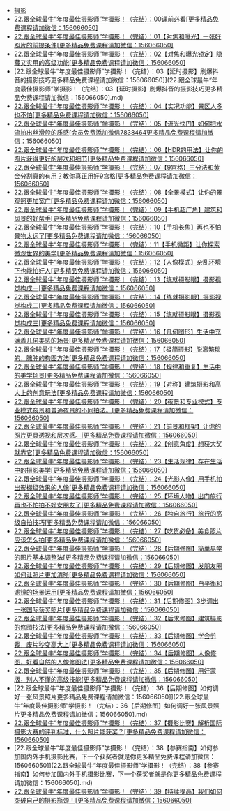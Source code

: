 +   [摄影](README.md)
+   [22.跟全球最牛“年度最佳摄影师”学摄影！（完结）：00课前必看[更多精品免费课程请加微信：156066050]](22.跟全球最牛“年度最佳摄影师”学摄影！（完结）：00课前必看[更多精品免费课程请加微信：156066050].md)
+   [22.跟全球最牛“年度最佳摄影师”学摄影！（完结）：01【对焦和曝光】一张好照片的前提条件[更多精品免费课程请加微信：156066050]](22.跟全球最牛“年度最佳摄影师”学摄影！（完结）：01【对焦和曝光】一张好照片的前提条件[更多精品免费课程请加微信：156066050].md)
+   [22.跟全球最牛“年度最佳摄影师”学摄影！（完结）：02【对焦和曝光锁定】隐藏又实用的高级功能[更多精品免费课程请加微信：156066050]](22.跟全球最牛“年度最佳摄影师”学摄影！（完结）：02【对焦和曝光锁定】隐藏又实用的高级功能[更多精品免费课程请加微信：156066050].md)
+   [22.跟全球最牛“年度最佳摄影师”学摄影！（完结）：03【延时摄影】刷爆抖音的摄影技巧更多精品免费课程请加微信：156066050]](22.跟全球最牛“年度最佳摄影师”学摄影！（完结）：03【延时摄影】刷爆抖音的摄影技巧更多精品免费课程请加微信：156066050].md)
+   [22.跟全球最牛“年度最佳摄影师”学摄影！（完结）：04【实况功能】景区人多也不怕[更多精品免费课程请加微信：156066050]](22.跟全球最牛“年度最佳摄影师”学摄影！（完结）：04【实况功能】景区人多也不怕[更多精品免费课程请加微信：156066050].md)
+   [22.跟全球最牛“年度最佳摄影师”学摄影！（完结）：05【流光快门】如何把水流拍出丝滑般的质感[会员免费添加微信7838464更多精品免费课程请加微信：156066050]](22.跟全球最牛“年度最佳摄影师”学摄影！（完结）：05【流光快门】如何把水流拍出丝滑般的质感[会员免费添加微信7838464更多精品免费课程请加微信：156066050].md)
+   [22.跟全球最牛“年度最佳摄影师”学摄影！（完结）：06【HDR的用法】让你的照片获得更好的层次和细节[更多精品免费课程请加微信：156066050]](22.跟全球最牛“年度最佳摄影师”学摄影！（完结）：06【HDR的用法】让你的照片获得更好的层次和细节[更多精品免费课程请加微信：156066050].md)
+   [22.跟全球最牛“年度最佳摄影师”学摄影！（完结）：07【9宫格】三分法和黄金分割真的有用？教你真正用好9宫格[更多精品免费课程请加微信：156066050]](22.跟全球最牛“年度最佳摄影师”学摄影！（完结）：07【9宫格】三分法和黄金分割真的有用？教你真正用好9宫格[更多精品免费课程请加微信：156066050].md)
+   [22.跟全球最牛“年度最佳摄影师”学摄影！（完结）：08【全景模式】让你的景观照更加宽广[更多精品免费课程请加微信：156066050]](22.跟全球最牛“年度最佳摄影师”学摄影！（完结）：08【全景模式】让你的景观照更加宽广[更多精品免费课程请加微信：156066050].md)
+   [22.跟全球最牛“年度最佳摄影师”学摄影！（完结）：09【手机超广角】建筑和风景的好帮手[更多精品免费课程请加微信：156066050]](22.跟全球最牛“年度最佳摄影师”学摄影！（完结）：09【手机超广角】建筑和风景的好帮手[更多精品免费课程请加微信：156066050].md)
+   [22.跟全球最牛“年度最佳摄影师”学摄影！（完结）：10【手机长焦】再也不怕景物太远了[更多精品免费课程请加微信：156066050]](22.跟全球最牛“年度最佳摄影师”学摄影！（完结）：10【手机长焦】再也不怕景物太远了[更多精品免费课程请加微信：156066050].md)
+   [22.跟全球最牛“年度最佳摄影师”学摄影！（完结）：11【手机微距】让你探索微观世界的美学[更多精品免费课程请加微信：156066050]](22.跟全球最牛“年度最佳摄影师”学摄影！（完结）：11【手机微距】让你探索微观世界的美学[更多精品免费课程请加微信：156066050].md)
+   [22.跟全球最牛“年度最佳摄影师”学摄影！（完结）：12【人像模式】杂乱环境下也能拍好人[更多精品免费课程请加微信：156066050]](22.跟全球最牛“年度最佳摄影师”学摄影！（完结）：12【人像模式】杂乱环境下也能拍好人[更多精品免费课程请加微信：156066050].md)
+   [22.跟全球最牛“年度最佳摄影师”学摄影！（完结）：13【练就摄影眼】摄影视觉构成一[更多精品免费课程请加微信：156066050]](22.跟全球最牛“年度最佳摄影师”学摄影！（完结）：13【练就摄影眼】摄影视觉构成一[更多精品免费课程请加微信：156066050].md)
+   [22.跟全球最牛“年度最佳摄影师”学摄影！（完结）：14【练就摄影眼】摄影视觉构成二[更多精品免费课程请加微信：156066050]](22.跟全球最牛“年度最佳摄影师”学摄影！（完结）：14【练就摄影眼】摄影视觉构成二[更多精品免费课程请加微信：156066050].md)
+   [22.跟全球最牛“年度最佳摄影师”学摄影！（完结）：15【练就摄影眼】摄影视觉构成三[更多精品免费课程请加微信：156066050]](22.跟全球最牛“年度最佳摄影师”学摄影！（完结）：15【练就摄影眼】摄影视觉构成三[更多精品免费课程请加微信：156066050].md)
+   [22.跟全球最牛“年度最佳摄影师”学摄影！（完结）：16【几何图形】生活中充满着几何美感的场景[更多精品免费课程请加微信：156066050]](22.跟全球最牛“年度最佳摄影师”学摄影！（完结）：16【几何图形】生活中充满着几何美感的场景[更多精品免费课程请加微信：156066050].md)
+   [22.跟全球最牛“年度最佳摄影师”学摄影！（完结）：17【极简摄影】脱离繁琐的，臃肿的构图方法[更多精品免费课程请加微信：156066050]](22.跟全球最牛“年度最佳摄影师”学摄影！（完结）：17【极简摄影】脱离繁琐的，臃肿的构图方法[更多精品免费课程请加微信：156066050].md)
+   [22.跟全球最牛“年度最佳摄影师”学摄影！（完结）：18【规律和重复】生活中的美学场景[更多精品免费课程请加微信：156066050]](22.跟全球最牛“年度最佳摄影师”学摄影！（完结）：18【规律和重复】生活中的美学场景[更多精品免费课程请加微信：156066050].md)
+   [22.跟全球最牛“年度最佳摄影师”学摄影！（完结）：19【对称】建筑摄影和高大上的创意玩法[更多精品免费课程请加微信：156066050]](22.跟全球最牛“年度最佳摄影师”学摄影！（完结）：19【对称】建筑摄影和高大上的创意玩法[更多精品免费课程请加微信：156066050].md)
+   [22.跟全球最牛“年度最佳摄影师”学摄影！（完结）：20【夜景和专业模式】专业模式夜景和普通夜景的不同拍法。[更多精品免费课程请加微信：156066050]](22.跟全球最牛“年度最佳摄影师”学摄影！（完结）：20【夜景和专业模式】专业模式夜景和普通夜景的不同拍法。[更多精品免费课程请加微信：156066050].md)
+   [22.跟全球最牛“年度最佳摄影师”学摄影！（完结）：21【前景和框架】让你的照片更具透视和层次感。[更多精品免费课程请加微信：156066050]](22.跟全球最牛“年度最佳摄影师”学摄影！（完结）：21【前景和框架】让你的照片更具透视和层次感。[更多精品免费课程请加微信：156066050].md)
+   [22.跟全球最牛“年度最佳摄影师”学摄影！（完结）：22【创意角度】想获大奖就靠它[更多精品免费课程请加微信：156066050]](22.跟全球最牛“年度最佳摄影师”学摄影！（完结）：22【创意角度】想获大奖就靠它[更多精品免费课程请加微信：156066050].md)
+   [22.跟全球最牛“年度最佳摄影师”学摄影！（完结）：23【生活规律】存在生活中的摄影美学[更多精品免费课程请加微信：156066050]](22.跟全球最牛“年度最佳摄影师”学摄影！（完结）：23【生活规律】存在生活中的摄影美学[更多精品免费课程请加微信：156066050].md)
+   [22.跟全球最牛“年度最佳摄影师”学摄影！（完结）：24【光影人像】用手机拍出影棚级效果的人像[更多精品免费课程请加微信：156066050]](22.跟全球最牛“年度最佳摄影师”学摄影！（完结）：24【光影人像】用手机拍出影棚级效果的人像[更多精品免费课程请加微信：156066050].md)
+   [22.跟全球最牛“年度最佳摄影师”学摄影！（完结）：25【环境人物】出门旅行再也不怕拍不好女朋友了[更多精品免费课程请加微信：156066050]](22.跟全球最牛“年度最佳摄影师”学摄影！（完结）：25【环境人物】出门旅行再也不怕拍不好女朋友了[更多精品免费课程请加微信：156066050].md)
+   [22.跟全球最牛“年度最佳摄影师”学摄影！（完结）：26【独自旅行】旅行的高级自拍技巧[更多精品免费课程请加微信：156066050]](22.跟全球最牛“年度最佳摄影师”学摄影！（完结）：26【独自旅行】旅行的高级自拍技巧[更多精品免费课程请加微信：156066050].md)
+   [22.跟全球最牛“年度最佳摄影师”学摄影！（完结）：27【吃货必备】美食照片应该怎么拍[更多精品免费课程请加微信：156066050]](22.跟全球最牛“年度最佳摄影师”学摄影！（完结）：27【吃货必备】美食照片应该怎么拍[更多精品免费课程请加微信：156066050].md)
+   [22.跟全球最牛“年度最佳摄影师”学摄影！（完结）：28【后期修图】简单易学的图片基本调整法[更多精品免费课程请加微信：156066050]](22.跟全球最牛“年度最佳摄影师”学摄影！（完结）：28【后期修图】简单易学的图片基本调整法[更多精品免费课程请加微信：156066050].md)
+   [22.跟全球最牛“年度最佳摄影师”学摄影！（完结）：29【后期修图】发朋友圈如何让照片更加清晰[更多精品免费课程请加微信：156066050]](22.跟全球最牛“年度最佳摄影师”学摄影！（完结）：29【后期修图】发朋友圈如何让照片更加清晰[更多精品免费课程请加微信：156066050].md)
+   [22.跟全球最牛“年度最佳摄影师”学摄影！（完结）：30【后期修图】白平衡和滤镜的场景运用[更多精品免费课程请加微信：156066050]](22.跟全球最牛“年度最佳摄影师”学摄影！（完结）：30【后期修图】白平衡和滤镜的场景运用[更多精品免费课程请加微信：156066050].md)
+   [22.跟全球最牛“年度最佳摄影师”学摄影！（完结）：31【后期修图】3步调出一张国际获奖照片[更多精品免费课程请加微信：156066050]](22.跟全球最牛“年度最佳摄影师”学摄影！（完结）：31【后期修图】3步调出一张国际获奖照片[更多精品免费课程请加微信：156066050].md)
+   [22.跟全球最牛“年度最佳摄影师”学摄影！（完结）：32【后求修图】建筑摄影的修图技法[更多精品免费课程请加微信：156066050]](22.跟全球最牛“年度最佳摄影师”学摄影！（完结）：32【后求修图】建筑摄影的修图技法[更多精品免费课程请加微信：156066050].md)
+   [22.跟全球最牛“年度最佳摄影师”学摄影！（完结）：33【后期修图】学会剪裁，废片秒变高大上[更多精品免费课程请加微信：156066050]](22.跟全球最牛“年度最佳摄影师”学摄影！（完结）：33【后期修图】学会剪裁，废片秒变高大上[更多精品免费课程请加微信：156066050].md)
+   [22.跟全球最牛“年度最佳摄影师”学摄影！（完结）：34【后期修图】人像修图，好看自然的人像修图法[更多精品免费课程请加微信：156066050]](22.跟全球最牛“年度最佳摄影师”学摄影！（完结）：34【后期修图】人像修图，好看自然的人像修图法[更多精品免费课程请加微信：156066050].md)
+   [22.跟全球最牛“年度最佳摄影师”学摄影！（完结）：35【后期修图】用好蒙版，别人不懂的高级技能[更多精品免费课程请加微信：156066050]](22.跟全球最牛“年度最佳摄影师”学摄影！（完结）：35【后期修图】用好蒙版，别人不懂的高级技能[更多精品免费课程请加微信：156066050].md)
+   [22.跟全球最牛“年度最佳摄影师”学摄影！（完结）：36【后期修图】如何调好一张风景照片更多精品免费课程请加微信：156066050]](22.跟全球最牛“年度最佳摄影师”学摄影！（完结）：36【后期修图】如何调好一张风景照片更多精品免费课程请加微信：156066050].md)
+   [22.跟全球最牛“年度最佳摄影师”学摄影！（完结）：37【摄影比赛】解析国际摄影大赛的评判标准，什么照片能获奖？[更多精品免费课程请加微信：156066050]](22.跟全球最牛“年度最佳摄影师”学摄影！（完结）：37【摄影比赛】解析国际摄影大赛的评判标准，什么照片能获奖？[更多精品免费课程请加微信：156066050].md)
+   [22.跟全球最牛“年度最佳摄影师”学摄影！（完结）：38【参赛指南】如何参加国内外手机摄影比赛，下一个获奖者就是你更多精品免费课程请加微信：156066050]](22.跟全球最牛“年度最佳摄影师”学摄影！（完结）：38【参赛指南】如何参加国内外手机摄影比赛，下一个获奖者就是你更多精品免费课程请加微信：156066050].md)
+   [22.跟全球最牛“年度最佳摄影师”学摄影！（完结）：39【持续提高】我们如何突破自己的摄影瓶颈！[更多精品免费课程请加微信：156066050]](22.跟全球最牛“年度最佳摄影师”学摄影！（完结）：39【持续提高】我们如何突破自己的摄影瓶颈！[更多精品免费课程请加微信：156066050].md)